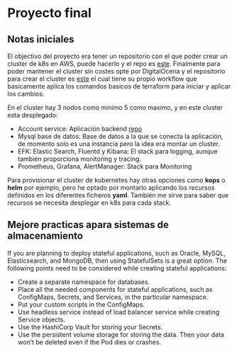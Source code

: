 # Proyecto final

## Notas iniciales

El objectivo del proyecto era tener un repositorio con el que poder crear un cluster de k8s en AWS, puede hacerlo y el repo es [este](https://github.com/dafuemu/eks-aws-terraform). Finalmente para poder mantener el cluster sin costes opte por DigitalOcena y el repositorio para crear el
cluster es [este](https://github.com/dafuemu/eks-digitalocean-terraform) el cual tiene su propio workflow que basicamente aplica los comandos basicos de terraform
para iniciar y aplicar los cambios.

En el cluster hay 3 nodos como minimo 5 como maximo, y en este cluster esta desplegado:

- Account service: Aplicación backend [repo](https://github.com/dafuemu/hexagoanl-java-spring)
- Mysql base de datos: Base de datos a la que se conecta la aplicación, de momento solo es una instancia pero la idea era montar un cluster.
- EFK: Elastic Search, Fluentd y Kibana: El stack para logging, aunque también proporciona monitoring y tracing. 
- Prometheus, Grafana, AlertManager: Stack para Monitoring


Para provisionar el cluster de kubernetes hay otras opciones como **kops** o **helm** por ejemplo, pero he optado por montarlo aplicando los recursos definidos en los diferentes ficheros **yaml**. También me sirve para saber que recursos se necesita desplegar en k8s para cada stack.

## Mejore practicas apara sistemas de almacenamiento
If you are planning to deploy stateful applications, such as Oracle, MySQL, Elasticsearch, and MongoDB, then using StatefulSets is a great option. The following points need to be considered while creating stateful applications:

- Create a separate namespace for databases.
- Place all the needed components for stateful applications, such as ConfigMaps, Secrets, and Services, in the particular namespace.
- Put your custom scripts in the ConfigMaps.
- Use headless service instead of load balancer service while creating Service objects.
- Use the HashiCorp Vault for storing your Secrets.
- Use the persistent volume storage for storing the data. Then your data won’t be deleted even if the Pod dies or crashes.

